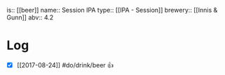 is:: [[beer]]
name:: Session IPA
type:: [[IPA - Session]]
brewery:: [[Innis & Gunn]]
abv:: 4.2

# Log
- [x] [[2017-08-24]] #do/drink/beer 👍
